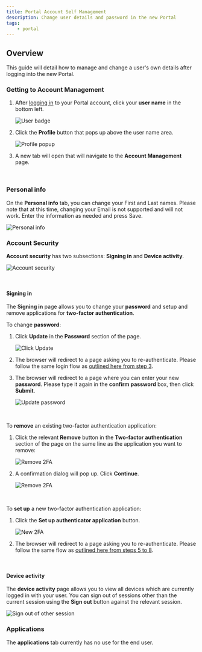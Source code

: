 ```yaml
---
title: Portal Account Self Management
description: Change user details and password in the new Portal
tags:
    - portal
---
```


## Overview
This guide will detail how to manage and change a user's own details after logging into the new Portal.

### Getting to Account Management

1. After [logging in](./portal-login.md) to your Portal account, click your **user name** in the bottom left.
   
    ![User badge](./assets/user-badge.png)


1. Click the **Profile** button that pops up above the user name area.


    ![Profile popup](./assets/profile-popup.png)

2. A new tab will open that will navigate to the **Account Management** page.

&nbsp;

### Personal info
On the **Personal info** tab, you can change your First and Last names. Please note that at this time, changing your Email is not supported and will not work. Enter the information as needed and press Save.

  ![Personal info](./assets/account-mgmt-personal-info.png)

### Account Security
**Account security** has two subsections: **Signing in** and **Device activity**.

  ![Account security](./assets/account-security.png)

&nbsp;

#### Signing in
The **Signing in** page allows you to change your **password** and setup and remove applications for **two-factor authentication**. 

To change **password**:

1. Click **Update** in the **Password** section of the page.

    ![Click Update](./assets/change-password-1.png)

1. The browser will redirect to a page asking you to re-authenticate. Please follow the same login flow as [outlined here from step 3](portal-login.md).

1. The browser will redirect to a page where you can enter your new **password**. Please type it again in the **confirm password** box, then click **Submit**.
   
    ![Update password](./assets/update-password.png)

&nbsp;

To **remove** an existing two-factor authentication application:

1. Click the relevant **Remove** button in the **Two-factor authentication** section of the page on the same line as the application you want to remove:

     ![Remove 2FA](./assets/remove-2fa-1.png)

1. A confirmation dialog will pop up. Click **Continue**.

    ![Remove 2FA](./assets/remove-2fa-2.png)

&nbsp;

To **set up** a new two-factor authentication application:

1. Click the **Set up authenticator application** button.

    ![New 2FA](./assets/new-2fa-1.png)

2. The browser will redirect to a page asking you to re-authenticate. Please follow the same flow as [outlined here from steps 5 to 8](portal-account-setup.md).

&nbsp;

#### Device activity
The **device activity** page allows you to view all devices which are currently logged in with your user. You can sign out of sessions other than the current session using the **Sign out** button against the relevant session.

  ![Sign out of other session](./assets/sign-out-of-other-session.png)

### Applications
The **applications** tab currently has no use for the end user.